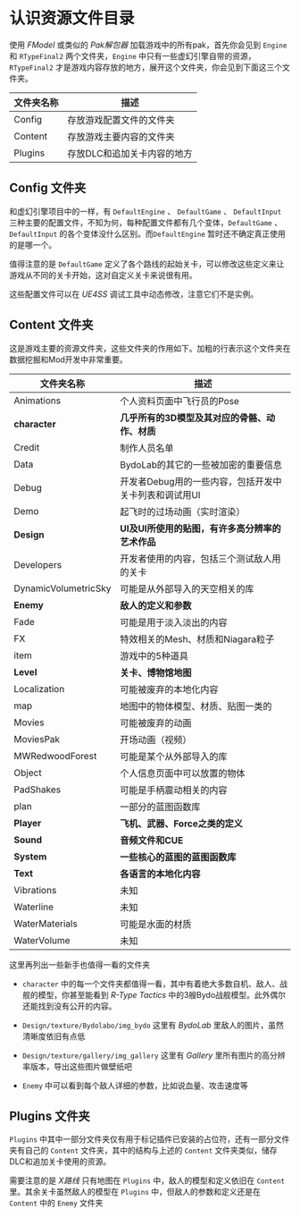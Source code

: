 # 认识资源文件目录
使用 *FModel* 或类似的 *Pak解包器* 加载游戏中的所有pak，首先你会见到 `Engine` 和 `RTypeFinal2` 两个文件夹，`Engine` 中只有一些虚幻引擎自带的资源，`RTypeFinal2` 才是游戏内容存放的地方，展开这个文件夹，你会见到下面这三个文件夹。

| 文件夹名称 | 描述 |
|------------|-------|
| Config | 存放游戏配置文件的文件夹 |
| Content | 存放游戏主要内容的文件夹 |
| Plugins | 存放DLC和追加关卡内容的地方 |

## Config 文件夹
和虚幻引擎项目中的一样，有 `DefaultEngine` 、 `DefaultGame` 、 `DefaultInput` 三种主要的配置文件，不知为何，每种配置文件都有几个变体，`DefaultGame` 、 `DefaultInput` 的各个变体没什么区别。而`DefaultEngine` 暂时还不确定真正使用的是哪一个。

值得注意的是 `DefaultGame` 定义了各个路线的起始关卡，可以修改这些定义来让游戏从不同的关卡开始，这对自定义关卡来说很有用。

这些配置文件可以在 *UE4SS* 调试工具中动态修改，注意它们不是实例。

## Content 文件夹
这是游戏主要的资源文件夹，这些文件夹的作用如下。加粗的行表示这个文件夹在数据挖掘和Mod开发中非常重要。

| 文件夹名称 | 描述 |
|------------|-------|
| Animations | 个人资料页面中飞行员的Pose |
| **character** | **几乎所有的3D模型及其对应的骨骼、动作、材质** |
| Credit | 制作人员名单 |
| Data | BydoLab的其它的一些被加密的重要信息 |
| Debug | 开发者Debug用的一些内容，包括开发中关卡列表和调试用UI |
| Demo | 起飞时的过场动画（实时渲染） |
| **Design** | **UI及UI所使用的贴图，有许多高分辨率的艺术作品** |
| Developers | 开发者使用的内容，包括三个测试敌人用的关卡 |
| DynamicVolumetricSky | 可能是从外部导入的天空相关的库 |
| **Enemy** | **敌人的定义和参数** |
| Fade | 可能是用于淡入淡出的内容 |
| FX | 特效相关的Mesh、材质和Niagara粒子 |
| item | 游戏中的5种道具 |
| **Level** | **关卡、博物馆地图** |
| Localization | 可能被废弃的本地化内容 |
| map | 地图中的物体模型、材质、贴图一类的 |
| Movies | 可能被废弃的动画 |
| MoviesPak | 开场动画（视频） |
| MWRedwoodForest | 可能是某个从外部导入的库 |
| Object | 个人信息页面中可以放置的物体 |
| PadShakes | 可能是手柄震动相关的内容 |
| plan | 一部分的蓝图函数库 |
| **Player** | **飞机、武器、Force之类的定义** |
| **Sound** | **音频文件和CUE** |
| **System** | **一些核心的蓝图的蓝图函数库** |
| **Text** | **各语言的本地化内容** |
| Vibrations | 未知 |
| Waterline | 未知 |
| WaterMaterials | 可能是水面的材质 |
| WaterVolume | 未知 |

这里再列出一些新手也值得一看的文件夹

- `character` 中的每一个文件夹都值得一看，其中有着绝大多数自机、敌人、战舰的模型，你甚至能看到 *R-Type Tactics* 中的3艘Bydo战舰模型。此外偶尔还能找到没有公开的内容。

- `Design/texture/Bydolabo/img_bydo` 这里有 *BydoLab* 里敌人的图片，虽然清晰度依旧有点低

- `Design/texture/gallery/img_gallery` 这里有 *Gallery* 里所有图片的高分辨率版本，导出这些图片做壁纸吧

- `Enemy` 中可以看到每个敌人详细的参数，比如说血量、攻击速度等


## Plugins 文件夹
`Plugins` 中其中一部分文件夹仅有用于标记插件已安装的占位符，还有一部分文件夹有自己的 `Content` 文件夹，其中的结构与上述的 `Content` 文件夹类似，储存DLC和追加关卡使用的资源。

需要注意的是 *X路线* 只有地图在 `Plugins` 中，敌人的模型和定义依旧在 `Content` 里。其余关卡虽然敌人的模型在 `Plugins` 中，但敌人的参数和定义还是在  `Content` 中的 `Enemy` 文件夹